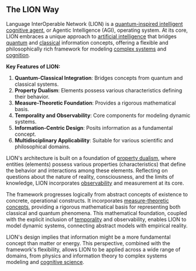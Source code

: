 ## The LION Way

Language InterOperable Network (LION) is a [quantum-inspired intelligent cognitive agent](https://www.frontiersin.org/journals/applied-mathematics-and-statistics/articles/10.3389/fams.2022.909873/full), or Agentic Intelligence (AGI), operating system. At its core, LION embraces a unique approach to [artificial intelligence](https://en.wikipedia.org/wiki/Artificial_intelligence) that bridges [quantum](https://en.wikipedia.org/wiki/Quantum_information) and [classical](https://en.wikipedia.org/wiki/Information_theory) information concepts, offering a flexible and philosophically rich framework for modeling [complex systems](https://www.frontiersin.org/journals/complex-systems/articles/10.3389/fcpxs.2023.1080801/full#B6) and [cognition](https://github.com/brendenlake/CCM-site).

**Key Features of LION:**

1. **Quantum-Classical Integration**: Bridges concepts from quantum and classical systems.
2. **Property Dualism**: Elements possess various characteristics defining their behavior.
3. **Measure-Theoretic Foundation**: Provides a rigorous mathematical basis.
4. **Temporality and Observability**: Core components for modeling dynamic systems.
5. **Information-Centric Design**: Posits information as a fundamental concept.
6. **Multidisciplinary Applicability**: Suitable for various scientific and philosophical domains.

LION's architecture is built on a foundation of [property dualism](https://plato.stanford.edu/entries/dualism/#HisDua), where entities (elements) possess various properties (characteristics) that define the behavior and interactions among these elements. Reflecting on questions about the nature of reality, consciousness, and the limits of knowledge, LION incorporates [observability](https://en.wikipedia.org/wiki/Observable) and measurement at its core. 

The framework progresses logically from abstract concepts of existence to concrete, operational constructs. It incorporates [measure-theoretic concepts](<https://en.wikipedia.org/wiki/Measure_(mathematics)>), providing a rigorous mathematical basis for representing both classical and quantum phenomena. This mathematical foundation, coupled with the explicit inclusion of [temporality](https://en.wikipedia.org/wiki/Temporality) and observability, enables LION to model dynamic systems, connecting abstract models with empirical reality. 

LION's design implies that information might be a more fundamental concept than matter or energy. This perspective, combined with the framework's flexibility, allows LION to be applied across a wide range of domains, from physics and information theory to complex systems modeling and [cognitive science](https://en.wikipedia.org/wiki/Computational_cognition).


